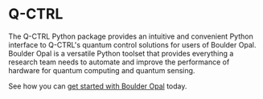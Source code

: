 # Q-CTRL

The Q-CTRL Python package provides an intuitive and convenient Python interface
to Q-CTRL's quantum control solutions for users of Boulder Opal. Boulder Opal
is a versatile Python toolset that provides everything a research team needs to
automate and improve the performance of hardware for quantum computing and
quantum sensing.

See how you can [get started with Boulder
Opal](https://docs.q-ctrl.com/boulder-opal/legacy/get-started) today.
